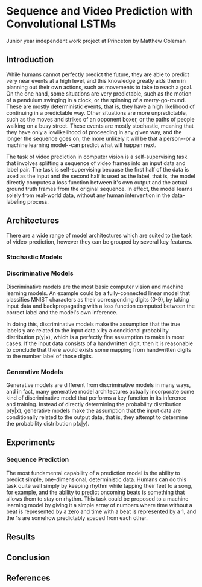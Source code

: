 # Sequence and Video Prediction with Convolutional LSTMs

Junior year independent work project at Princeton
by Matthew Coleman

## Introduction

While humans cannot perfectly predict the future, they are able to predict very
near events at a high level, and this knowledge greatly aids them in planning
out their own actions, such as movements to take to reach a goal. On the one
hand, some situations are very predictable, such as the motion of a pendulum
swinging in a clock, or the spinning of a merry-go-round. These are mostly
deterministic events, that is, they have a high likelihood of continuing in a
predictable way. Other situations are more unpredictable, such as the moves and
strikes of an opponent boxer, or the paths of people walking on a busy street.
These events are mostly stochastic, meaning that they have only a lowlikelihood
of proceeding in any given way, and the longer the sequence goes on, the more
unlikely it will be that a person--or a machine learning model--can predict
what will happen next.

The task of video prediction in computer vision is a self-supervising task that
involves splitting a sequence of video frames into an input data and label
pair. The task is self-supervising because the first half of the data is used
as the input and the second half is used as the label, that is, the model
directly computes a loss function between it's own output and the actual ground
truth frames from the original sequence. In effect, the model learns solely
from real-world data, without any human intervention in the data-labeling process.

## Architectures

There are a wide range of model architectures which are suited to
the task of video-prediction, however they can be grouped by several key
features.

### Stochastic Models

### Discriminative Models

Discriminative models are the most basic computer vision and machine learning
models. An example could be a fully-connected linear model that classifies
MNIST characters as their corresponding digits (0-9), by taking input data and
backpropagating with a loss function computed between the correct label and the
model's own inference. 

In doing this, discriminative models make the assumption that the true labels y
are related to the input data x by a conditional probability distribution
p(y|x), which is a perfectly fine assumption to make in most cases. If the input data
consists of a handwritten digit, then it is reasonable to conclude that there
would exists some mapping from handwritten digits to the number label of those
digits.

### Generative Models

Generative models are different from discriminative models in many ways, and in
fact, many generative model architectures actually incorporate some kind of
discriminative model that performs a key function in its inference and
training. Instead of directly determining the probability distribution p(y|x),
generative models make the assumption that the input data are conditionally
related to the output data, that is, they attempt to determine the probability
distribution p(x|y).

## Experiments

### Sequence Prediction

The most fundamental capability of a prediction model is the ability to predict
simple, one-dimensional, deterministic data. Humans can do this task quite well
simply by keeping rhythm while tapping their feet to a song, for example, and
the ability to predict oncoming beats is something that allows them to stay on
rhythm. This task could be proposed to a machine learning model by giving it a
simple array of numbers where time without a beat is represented by a zero and
time with a beat is represented by a 1, and the 1s are somehow predictably
spaced from each other.

## Results

## Conclusion

## References
